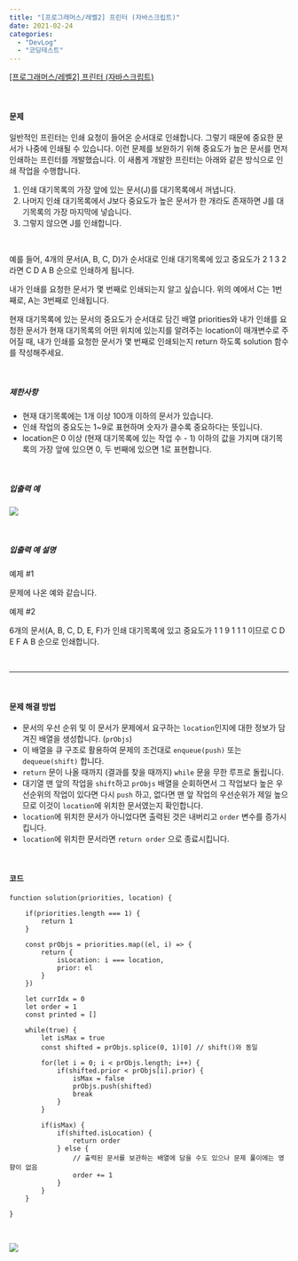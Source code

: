 ```yaml
---
title: "[프로그래머스/레벨2] 프린터 (자바스크립트)"
date: 2021-02-24
categories: 
  - "DevLog"
  - "코딩테스트"
---
```


[\[프로그래머스/레벨2\] 프린터 (자바스크립트)](https://programmers.co.kr/learn/courses/30/lessons/42587)

 

#### **문제**

일반적인 프린터는 인쇄 요청이 들어온 순서대로 인쇄합니다. 그렇기 때문에 중요한 문서가 나중에 인쇄될 수 있습니다. 이런 문제를 보완하기 위해 중요도가 높은 문서를 먼저 인쇄하는 프린터를 개발했습니다. 이 새롭게 개발한 프린터는 아래와 같은 방식으로 인쇄 작업을 수행합니다.

1. 인쇄 대기목록의 가장 앞에 있는 문서(J)를 대기목록에서 꺼냅니다.
2. 나머지 인쇄 대기목록에서 J보다 중요도가 높은 문서가 한 개라도 존재하면 J를 대기목록의 가장 마지막에 넣습니다.
3. 그렇지 않으면 J를 인쇄합니다.

 

예를 들어, 4개의 문서(A, B, C, D)가 순서대로 인쇄 대기목록에 있고 중요도가 2 1 3 2 라면 C D A B 순으로 인쇄하게 됩니다.

내가 인쇄를 요청한 문서가 몇 번째로 인쇄되는지 알고 싶습니다. 위의 예에서 C는 1번째로, A는 3번째로 인쇄됩니다.

현재 대기목록에 있는 문서의 중요도가 순서대로 담긴 배열 priorities와 내가 인쇄를 요청한 문서가 현재 대기목록의 어떤 위치에 있는지를 알려주는 location이 매개변수로 주어질 때, 내가 인쇄를 요청한 문서가 몇 번째로 인쇄되는지 return 하도록 solution 함수를 작성해주세요.

 

##### **제한사항**

- 현재 대기목록에는 1개 이상 100개 이하의 문서가 있습니다.
- 인쇄 작업의 중요도는 1~9로 표현하며 숫자가 클수록 중요하다는 뜻입니다.
- location은 0 이상 (현재 대기목록에 있는 작업 수 - 1) 이하의 값을 가지며 대기목록의 가장 앞에 있으면 0, 두 번째에 있으면 1로 표현합니다.

 

##### **입출력 예**

 ![](/assets/img/wp-content/uploads/2021/02/스크린샷-2021-02-24-오후-10.31.20.png)

 

##### **입출력 예 설명**

예제 #1

문제에 나온 예와 같습니다.

예제 #2

6개의 문서(A, B, C, D, E, F)가 인쇄 대기목록에 있고 중요도가 1 1 9 1 1 1 이므로 C D E F A B 순으로 인쇄합니다.

 

* * *

 

#### **문제 해결 방법**

- 문서의 우선 순위 및 이 문서가 문제에서 요구하는 `location`인지에 대한 정보가 담겨진 배열을 생성합니다. (`prObjs`)
- 이 배열을 큐 구조로 활용하여 문제의 조건대로 `enqueue(push)` 또는 `dequeue(shift)` 합니다.
- `return` 문이 나올 때까지 (결과를 찾을 때까지) `while` 문을 무한 루프로 돌립니다.
- 대기열 맨 앞의 작업을 `shift`하고 `prObjs` 배열을 순회하면서 그 작업보다 높은 우선순위의 작업이 있다면 다시 `push` 하고, 없다면 맨 앞 작업의 우선순위가 제일 높으므로 이것이 `location`에 위치한 문서였는지 확인합니다.
- `location`에 위치한 문서가 아니었다면 출력된 것은 내버리고 `order` 변수를 증가시킵니다.
- `location`에 위치한 문서라면 `return order` 으로 종료시킵니다.

 

#### **코드**

```
function solution(priorities, location) {
    
    if(priorities.length === 1) {
        return 1
    }
    
    const prObjs = priorities.map((el, i) => {
        return {
            isLocation: i === location,
            prior: el
        }
    })
    
    let currIdx = 0
    let order = 1
    const printed = []

    while(true) {
        let isMax = true
        const shifted = prObjs.splice(0, 1)[0] // shift()와 동일

        for(let i = 0; i < prObjs.length; i++) {
            if(shifted.prior < prObjs[i].prior) {
                isMax = false
                prObjs.push(shifted)
                break
            }
        }

        if(isMax) {
            if(shifted.isLocation) {
                return order
            } else {
                // 출력된 문서를 보관하는 배열에 담을 수도 있으나 문제 풀이에는 영향이 없음
                order += 1
            }
        }
    }
    
}
```

 

 ![](/assets/img/wp-content/uploads/2021/02/-2021-02-24-오후-10.49.23-e1614174610739.png)
